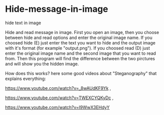 # Hide-message-in-image
hide text in image

Hide and read message in image. First you open an image, then you choose between hide and read options and enter the original image name. If you choosed hide (E) just enter the text
you want to hide and the output image with it's format (for example "output.png"). If you choosed read (D) just enter the original image name and the second image that you want to read
from. Then this program will find the difference between the two pirctures and will show you the hidden image.

How does this works?
here some good videos about "Steganography" that explains everything: 

https://www.youtube.com/watch?v=_8wAUdKF9Yk ,

https://www.youtube.com/watch?v=TWEXCYQKyDc ,

https://www.youtube.com/watch?v=I9WwX3EHdyY
